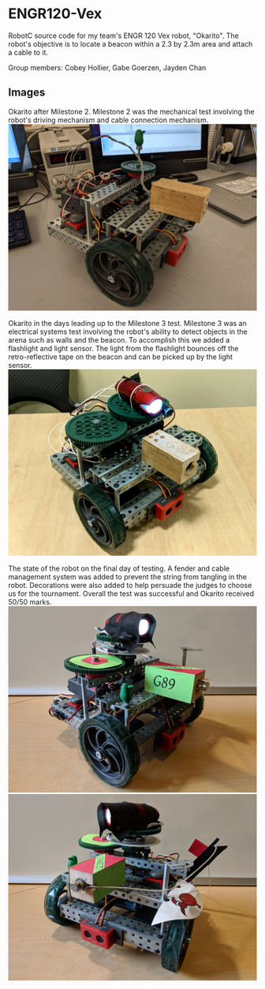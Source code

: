 # ENGR120-Vex

RobotC source code for my team's ENGR 120 Vex robot, "Okarito". The robot's objective is to locate a beacon within a 2.3 by 2.3m area and attach a cable to it. 

Group members: Cobey Hollier, Gabe Goerzen, Jayden Chan

## Images

Okarito after Milestone 2. Milestone 2 was the mechanical test involving the robot's driving mechanism and cable connection mechanism.
![alt-text](/img/M2.jpg "Okarito Milestone 2")

Okarito in the days leading up to the Milestone 3 test. Milestone 3 was an electrical systems test involving the robot's ability to detect objects in the arena such as walls and the beacon. To accomplish this we added a flashlight and light sensor. The light from the flashlight bounces off the retro-reflective tape on the beacon and can be picked up by the light sensor.
![alt-text](/img/M3.jpg "Okarito Milestone 3")

The state of the robot on the final day of testing. A fender and cable management system was added to prevent the string from tangling in the robot. Decorations were also added to help persuade the judges to choose us for the tournament. Overall the test was successful and Okarito received 50/50 marks.
![alt-text](/img/M4_1.jpg "Okarito Milestone 4 (pic 1)")
![alt-text](/img/M4_2.jpg "Okarito Milestone 4 (pic 2)")
